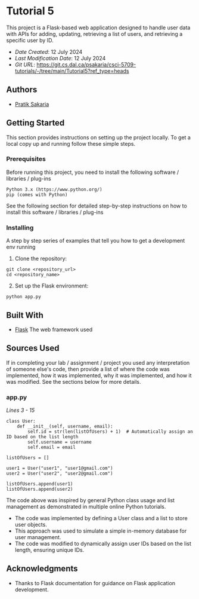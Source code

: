 # Tutorial 5

This project is a Flask-based web application designed to handle user data with APIs for adding, updating, retrieving a list of users, and retrieving a specific user by ID.

* *Date Created*: 12 July 2024
* *Last Modification Date*: 12 July 2024
* *Git URL*: <https://git.cs.dal.ca/psakaria/csci-5709-tutorials/-/tree/main/Tutorial5?ref_type=heads>

## Authors

* [Pratik Sakaria](pratik.sakaria@dal.ca)

## Getting Started

This section provides instructions on setting up the project locally. To get a local copy up and running follow these simple steps.

### Prerequisites

Before running this project, you need to install the following software / libraries / plug-ins

```
Python 3.x (https://www.python.org/)
pip (comes with Python)

```
See the following section for detailed step-by-step instructions on how to install this software / libraries / plug-ins


### Installing

A step by step series of examples that tell you how to get a development env running

1. Clone the repository:

```
git clone <repository_url>
cd <repository_name>
```

2. Set up the Flask environment:

```
python app.py

```

## Built With

* [Flask](https://flask.palletsprojects.com/en/3.0.x/) The web framework used

## Sources Used

If in completing your lab / assignment / project you used any interpretation of someone else's code, then provide a list of where the code was implemented, how it was implemented, why it was implemented, and how it was modified. See the sections below for more details.


### app.py

*Lines 3 - 15*
```
class User:
    def __init__(self, username, email):
        self.id = str(len(listOfUsers) + 1)  # Automatically assign an ID based on the list length
        self.username = username
        self.email = email

listOfUsers = []

user1 = User("user1", "user1@gmail.com")
user2 = User("user2", "user2@gmail.com")

listOfUsers.append(user1)
listOfUsers.append(user2)
```
The code above was inspired by general Python class usage and list management as demonstrated in multiple online Python tutorials.

- <!---How---> The code was implemented by defining a User class and a list to store user objects.
- <!---Why---> This approach was used to simulate a simple in-memory database for user management.
- <!---How---> The code was modified to dynamically assign user IDs based on the list length, ensuring unique IDs.


## Acknowledgments

* Thanks to Flask documentation for guidance on Flask application development.
